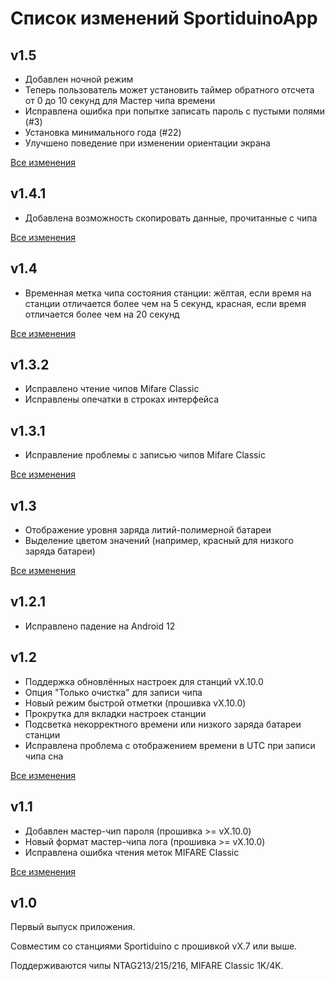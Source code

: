 # Список изменений SportiduinoApp

## v1.5

* Добавлен ночной режим
* Теперь пользователь может установить таймер обратного отсчета от 0 до 10 секунд для Мастер чипа времени
* Исправлена ошибка при попытке записать пароль с пустыми полями (#3)
* Установка минимального года (#22)
* Улучшено поведение при изменении ориентации экрана

[Все изменения](https://github.com/sportiduino/sportiduinoapp/compare/v1.4.1...v1.5)

## v1.4.1

* Добавлена возможность скопировать данные, прочитанные с чипа

[Все изменения](https://github.com/sportiduino/sportiduinoapp/compare/v1.4...v1.4.1)

## v1.4

* Временная метка чипа состояния станции: жёлтая, если время на станции отличается более чем на 5 секунд,
красная, если время отличается более чем на 20 секунд

[Все изменения](https://github.com/sportiduino/sportiduinoapp/compare/v1.3.2...v1.4)

## v1.3.2

* Исправлено чтение чипов Mifare Classic
* Исправлены опечатки в строках интерфейса

## v1.3.1

* Исправление проблемы с записью чипов Mifare Classic

[Все изменения](https://github.com/sportiduino/sportiduinoapp/compare/v1.3...v1.3.1)

## v1.3

* Отображение уровня заряда литий-полимерной батареи
* Выделение цветом значений (например, красный для низкого заряда батареи)

[Все изменения](https://github.com/sportiduino/sportiduinoapp/compare/v1.2.1...v1.3)

## v1.2.1

* Исправлено падение на Android 12

## v1.2

* Поддержка обновлённых настроек для станций vX.10.0
* Опция "Только очистка" для записи чипа
* Новый режим быстрой отметки (прошивка vX.10.0)
* Прокрутка для вкладки настроек станции
* Подсветка некорректного времени или низкого заряда батареи станции
* Исправлена проблема с отображением времени в UTC при записи чипа сна

[Все изменения](https://github.com/sportiduino/sportiduinoapp/compare/v1.1...v1.2)

## v1.1

* Добавлен мастер-чип пароля (прошивка >= vX.10.0)
* Новый формат мастер-чипа лога (прошивка >= vX.10.0)
* Исправлена ошибка чтения меток MIFARE Classic

[Все изменения](https://github.com/sportiduino/sportiduinoapp/compare/v1.0...v1.1)

## v1.0

Первый выпуск приложения.

Совместим со станциями Sportiduino с прошивкой vX.7 или выше.

Поддерживаются чипы NTAG213/215/216, MIFARE Classic 1K/4K.

